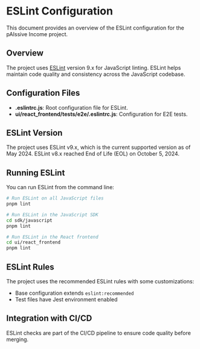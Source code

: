 # ESLint Configuration

This document provides an overview of the ESLint configuration for the pAIssive Income project.

## Overview

The project uses [ESLint](https://eslint.org/) version 9.x for JavaScript linting. ESLint helps maintain code quality and consistency across the JavaScript codebase.

## Configuration Files

- **.eslintrc.js**: Root configuration file for ESLint.
- **ui/react_frontend/tests/e2e/.eslintrc.js**: Configuration for E2E tests.

## ESLint Version

The project uses ESLint v9.x, which is the current supported version as of May 2024. ESLint v8.x reached End of Life (EOL) on October 5, 2024.

## Running ESLint

You can run ESLint from the command line:

```bash
# Run ESLint on all JavaScript files
pnpm lint

# Run ESLint in the JavaScript SDK
cd sdk/javascript
pnpm lint

# Run ESLint in the React frontend
cd ui/react_frontend
pnpm lint
```

## ESLint Rules

The project uses the recommended ESLint rules with some customizations:

- Base configuration extends `eslint:recommended`
- Test files have Jest environment enabled

## Integration with CI/CD

ESLint checks are part of the CI/CD pipeline to ensure code quality before merging.